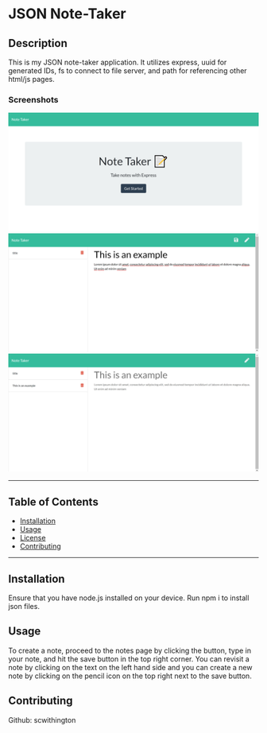 # JSON Note-Taker
## Description
This is my JSON note-taker application. It utilizes express, uuid for generated IDs, fs to connect to file server, and path for referencing other html/js pages.

### Screenshots
![](./Assets/screenshot1.jpg)
![](./Assets/screenshot2.jpg)
![](./Assets/screenshot3.jpg)

- - - - - - - - - - - - - - - - - -

## Table of Contents
- [Installation](#installation)
- [Usage](#usage)
- [License](#license)
- [Contributing](#contributing)

- - - - - - - - - - - - - - - - - -

## Installation
Ensure that you have node.js installed on your device. Run npm i to install json files.

## Usage
To create a note, proceed to the notes page by clicking the button, type in your note, and hit the save button in the top right corner. You can revisit a note by clicking on the text on the left hand side and you can create a new note by clicking on the pencil icon on the top right next to the save button.

## Contributing
Github: scwithington
  